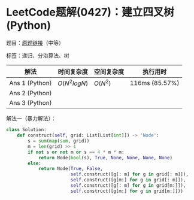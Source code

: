# LeetCode题解(0427)：建立四叉树(Python)

题目：[原题链接](https://leetcode-cn.com/problems/construct-quad-tree/)（中等）

标签：递归、分治算法、树

| 解法           | 时间复杂度   | 空间复杂度 | 执行用时       |
| -------------- | ------------ | ---------- | -------------- |
| Ans 1 (Python) | $O(N^2logN)$ | $O(N^2)$   | 116ms (85.57%) |
| Ans 2 (Python) |              |            |                |
| Ans 3 (Python) |              |            |                |

解法一（暴力解法）：

```python
class Solution:
    def construct(self, grid: List[List[int]]) -> 'Node':
        s = sum(map(sum, grid))
        m = len(grid) >> 1
        if not s or not m or s == 4 * m * m:
            return Node(bool(s), True, None, None, None, None)
        else:
            return Node(True, False,
                        self.construct([g[: m] for g in grid[: m]]),
                        self.construct([g[m:] for g in grid[: m]]),
                        self.construct([g[: m] for g in grid[m:]]),
                        self.construct([g[m:] for g in grid[m:]]))
```

